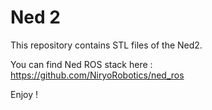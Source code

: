 # Ned 2

This repository contains STL files of the Ned2.

You can find Ned ROS stack here : https://github.com/NiryoRobotics/ned_ros

Enjoy !
